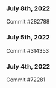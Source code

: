 ### July 8th, 2022

Commit #282788

### July 5th, 2022

Commit #314353


### July 4th, 2022

Commit #72281

